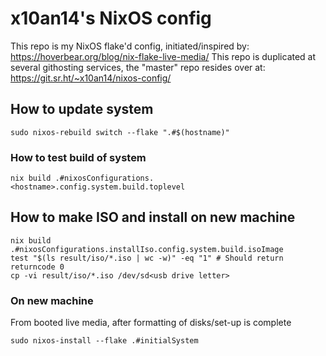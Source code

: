 # x10an14's NixOS config

This repo is my NixOS flake'd config, initiated/inspired by: https://hoverbear.org/blog/nix-flake-live-media/
This repo is duplicated at several githosting services, the "master" repo resides over at: https://git.sr.ht/~x10an14/nixos-config/

## How to update system
```
sudo nixos-rebuild switch --flake ".#$(hostname)"
```
### How to test build of system
```
nix build .#nixosConfigurations.<hostname>.config.system.build.toplevel
```

## How to make ISO and install on new machine
```
nix build .#nixosConfigurations.installIso.config.system.build.isoImage
test "$(ls result/iso/*.iso | wc -w)" -eq "1" # Should return returncode 0
cp -vi result/iso/*.iso /dev/sd<usb drive letter>
```

### On new machine
From booted live media, after formatting of disks/set-up is complete
```
sudo nixos-install --flake .#initialSystem
```

